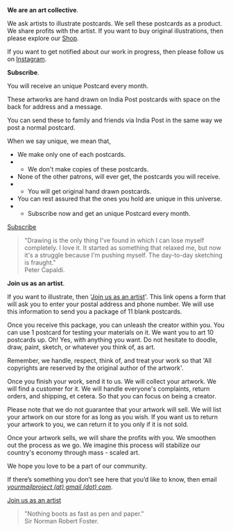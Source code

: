 **We are an art collective**.

We ask artists to illustrate postcards. We sell these postcards as a product. We share profits with the artist. If you want to buy original illustrations, then please explore our <a href="https://www.gumroad.com/yourmailproject" target="_blank">Shop</a>.

If you want to get notified about our work in progress, then please follow us on <a href="https://www.instagram.com/yourmailproject" target="_blank">Instagram</a>.

**Subscribe**.

You will receive an unique Postcard every month.

These artworks are hand drawn on India Post postcards with space on the back for address and a message.

You can send these to family and friends via India Post in the same way we post a normal postcard.

When we say unique, we mean that,

- We make only one of each postcards.
- - We don't make copies of these postcards.
- None of the other patrons, will ever get, the postcards you will receive.
- - You will get original hand drawn postcards.
- You can rest assured that the ones you hold are unique in this universe.
- - Subscribe now and get an unique Postcard every month.

<div class="roadmap-spacer-1"></div>

<p>
<a class="btn" href="https://www.patreon.com/yourmailproject?fan_landing=true" target="_blank">Subscribe</a><br>
</p>

<div class="roadmap-spacer-2"></div>

> "Drawing is the only thing I've found in which I can lose myself completely. I love it. It started as something that relaxed me, but now it's a struggle because I'm pushing myself. The day-to-day sketching is fraught."  
> Peter Capaldi.

**Join us as an artist**.

If you want to illustrate, then '<a href="https://yourmailproject.typeform.com/to/krhWpQJZ" target="_blank">Join&nbsp;us&nbsp;as&nbsp;an&nbsp;artist</a>'. This link opens a form that will ask you to enter your postal address and phone number. We will use this information to send you a package of 11 blank postcards.

Once you receive this package, you can unleash the creator within you. You can use 1 postcard for testing your materials on it. We want you to art 10 postcards up. Oh! Yes, with anything you want. Do not hesitate to doodle, draw, paint, sketch, or whatever you think of, as art.

Remember, we handle, respect, think of, and treat your work so that 'All copyrights are reserved by the original author of the artwork'.

Once you finish your work, send it to us. We will collect your artwork. We will find a customer for it. We will handle everyone's complaints, return orders, and shipping, et cetera. So that you can focus on being a creator.

Please note that we do not guarantee that your artwork will sell. We will list your artwork on our store for as long as you wish. If you want us to return your artwork to you, we can return it to you only if it is not sold.

Once your artwork sells, we will share the profits with you. We smoothen out the process as we go. We imagine this process will stabilize our country's economy through mass&nbsp;-&nbsp;scaled&nbsp;art.

We hope you love to be a part of our community.

If there’s something you don’t see here that you’d like to know, then email  
[_yourmailproject (at) gmail (dot) com_](mailto:yourmailproject@gmail.com).

<div class="roadmap-spacer-1"></div>

<p>
<a class="btn" href="https://yourmailproject.typeform.com/to/krhWpQJZ" target="_blank">Join us as an artist</a><br>
</p>

<div class="roadmap-spacer-2"></div>

> "Nothing boots as fast as pen and paper."  
> Sir Norman Robert Foster.
